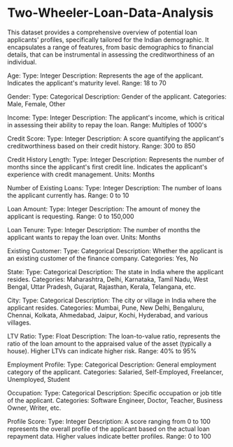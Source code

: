 # Two-Wheeler-Loan-Data-Analysis
This dataset provides a comprehensive overview of potential loan applicants' profiles, specifically tailored for the Indian demographic. It encapsulates a range of features, from basic demographics to financial details, that can be instrumental in assessing the creditworthiness of an individual.

Age:
Type: Integer
Description: Represents the age of the applicant. Indicates the applicant's maturity level.
Range: 18 to 70

Gender:
Type: Categorical
Description: Gender of the applicant.
Categories: Male, Female, Other

Income:
Type: Integer
Description: The applicant's income, which is critical in assessing their ability to repay the loan.
Range: Multiples of 1000's

Credit Score:
Type: Integer
Description: A score quantifying the applicant's creditworthiness based on their credit history.
Range: 300 to 850

Credit History Length:
Type: Integer
Description: Represents the number of months since the applicant's first credit line. Indicates the applicant's experience with credit management.
Units: Months

Number of Existing Loans:
Type: Integer
Description: The number of loans the applicant currently has.
Range: 0 to 10

Loan Amount:
Type: Integer
Description: The amount of money the applicant is requesting.
Range: 0 to 150,000

Loan Tenure:
Type: Integer
Description: The number of months the applicant wants to repay the loan over.
Units: Months

Existing Customer:
Type: Categorical
Description: Whether the applicant is an existing customer of the finance company.
Categories: Yes, No

State:
Type: Categorical
Description: The state in India where the applicant resides.
Categories: Maharashtra, Delhi, Karnataka, Tamil Nadu, West Bengal, Uttar Pradesh, Gujarat, Rajasthan, Kerala, Telangana, etc.

City:
Type: Categorical
Description: The city or village in India where the applicant resides.
Categories: Mumbai, Pune, New Delhi, Bengaluru, Chennai, Kolkata, Ahmedabad, Jaipur, Kochi, Hyderabad, and various villages.

LTV Ratio:
Type: Float
Description: The loan-to-value ratio, represents the ratio of the loan amount to the appraised value of the asset (typically a house). Higher LTVs can indicate higher risk.
Range: 40% to 95%

Employment Profile:
Type: Categorical
Description: General employment category of the applicant.
Categories: Salaried, Self-Employed, Freelancer, Unemployed, Student

Occupation:
Type: Categorical
Description: Specific occupation or job title of the applicant.
Categories: Software Engineer, Doctor, Teacher, Business Owner, Writer, etc.

Profile Score:
Type: Integer
Description: A score ranging from 0 to 100 represents the overall profile of the applicant based on the actual loan repayment data. Higher values indicate better profiles.
Range: 0 to 100
